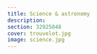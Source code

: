 ```yaml
---
title: Science & astronomy
description: 
section: 32925048
cover: trouvelot.jpg
image: science.jpg
---
```

